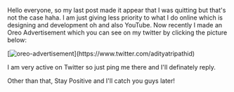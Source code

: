 Hello everyone, so my last post made it appear that I was quitting but that's not the case haha. I am just giving less priority to what I do online which is designing and development oh and also YouTube.
Now recently I made an Oreo Advertisement which you can see on my twitter by clicking the picture below:

[![oreo-advertisement](https://pbs.twimg.com/media/DT_R0OBWsAE4VpS.jpg "https://twitter.com/adityatripathid/status/954713345109606401")](https://www.twitter.com/adityatripathid)

I am very active on Twitter so just ping me there and I'll definately reply.

Other than that, Stay Positive and I'll catch you guys later!
